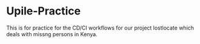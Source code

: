 # Upile-Practice
This is for practice for the CD/CI workflows for our project lostlocate which deals with missng persons in Kenya.
